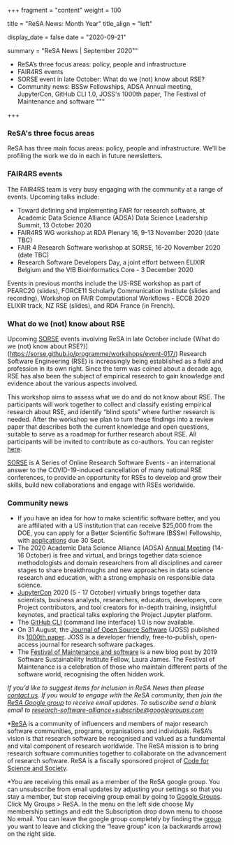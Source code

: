 +++
fragment = "content"
weight = 100

title = "ReSA News: Month Year"
title_align = "left"

display_date = false
date = "2020-09-21"

summary = "ReSA News | September 2020""
* ReSA’s three focus areas: policy, people and infrastructure
* FAIR4RS events 
* SORSE event in late October: What do we (not) know about RSE?
* Community news: BSSw Fellowships, ADSA Annual meeting, JupyterCon, GitHub CLI 1.0, JOSS's 1000th paper, The Festival of Maintenance and software
"""

+++

### **ReSA's three focus areas**

ReSA has three main focus areas: policy, people and infrastructure. We’ll be profiling the work we do in each in future newsletters.


### **FAIR4RS events**

The FAIR4RS team is very busy engaging with the community at a range of events. Upcoming talks include: 

* Toward defining and implementing FAIR for research software, at Academic Data Science Alliance (ADSA) Data  Science Leadership Summit, 13 October 2020
* FAIR4RS WG workshop at RDA Plenary 16, 9-13 November 2020 (date TBC)
* FAIR 4 Research Software workshop at SORSE, 16-20 November 2020 (date TBC)
* Research Software Developers Day, a joint effort between ELIXIR Belgium and the VIB Bioinformatics Core - 3 December 2020  

Events in previous months include the US-RSE workshop as part of PEARC20 (slides), FORCE11 Scholarly Communication Institute (slides and recording), Workshop on FAIR Computational Workflows - ECCB 2020 ELIXIR track, NZ RSE (slides), and RDA France (in French).  


### **What do we (not) know about RSE**

Upcoming [SORSE](https://sorse.github.io/) events involving ReSA in late October include {What do we (not) know about RSE?}](https://sorse.github.io/programme/workshops/event-017/) Research Software Engineering (RSE) is increasingly being established as a field and profession in its own right. Since the term was coined about a decade ago, RSE has also been the subject of empirical research to gain knowledge and evidence about the various aspects involved.

This workshop aims to assess what we do and do not know about RSE. The participants will work together to collect and classify existing empirical research about RSE, and identify “blind spots” where further research is needed. After the workshop we plan to turn these findings into a review paper that describes both the current knowledge and open questions, suitable to serve as a roadmap for further research about RSE. All participants will be invited to contribute as co-authors. You can register [here](https://sorse.github.io/programme/workshops/event-017/).

[SORSE](https://sorse.github.io/) is A Series of Online Research Software Events - an international answer to the COVID-19-induced cancellation of many national RSE conferences, to provide an opportunity for RSEs to develop and grow their skills, build new collaborations and engage with RSEs worldwide.


### **Community news**

* If you have an idea for how to make scientific software better, and you are affiliated with a US institution that can receive $25,000 from the DOE, you can apply for a Better Scientific Software (BSSw) Fellowship, with [applications](https://bssw.io/pages/apply-for-the-bssw-fellowship-program) due 30 Sept.
* The 2020 Academic Data Science Alliance (ADSA) [Annual Meeting](https://bssw.io/pages/apply-for-the-bssw-fellowship-program) (14-16 October) is free and virtual, and brings together data science methodologists and domain researchers from all disciplines and career stages to share breakthroughs and new approaches in data science research and education, with a strong emphasis on responsible data science.
* [JupyterCon](https://jupytercon.com) 2020 (5 - 17 October) virtually brings together data scientists, business analysts, researchers, educators, developers, core Project contributors, and tool creators for in-depth training, insightful keynotes, and practical talks exploring the Project Jupyter platform.
* The [GitHub CLI](https://github.blog/2020-09-17-github-cli-1-0-is-now-available/) (command line interface) 1.0 is now available.
* On 31 August, the [Journal of Open Source Software](joss.theoj.org) (JOSS) published its [1000th paper](https://blog.joss.theoj.org/2020/08/1000-papers-published-in-joss). JOSS is a developer friendly, free-to-publish, open-access journal for research software packages.
* The [Festival of Maintenance and software](https://www.software.ac.uk/blog/2020-09-16-festival-maintenance-and-software) is a new blog post by 2019 Software Sustainability Institute Fellow, Laura James. The Festival of Maintenance is a celebration of those who maintain different parts of the software world, recognising the often hidden work.


*If you’d like to suggest items for inclusion in ReSA News then please [contact us](/contact). If you would to engage with the ReSA community, then join the [ReSA Google group](https://groups.google.com/forum/#!forum/research-software-alliance) to receive email updates. To subscribe send a blank email to [research-software-alliance+subscribe@googlegroups.com](mailto:research-software-alliance+subscribe@googlegroups.com)*

*[ReSA](https://www.researchsoft.org/) is a community of influencers and members of major research software communities, programs, organisations and individuals. ReSA’s vision is that research software be recognised and valued as a fundamental and vital component of research worldwide. The ReSA mission is to bring research software communities together to collaborate on the advancement of research software. ReSA is a fiscally sponsored project of [Code for Science and Society](https://codeforscience.org/).

*You are receiving this email as a member of the ReSA google group. You can unsubscribe from email updates by adjusting your settings so that you stay a member, but stop receiving group email by going to [Google Groups](https://groups.google.com/my-groups). Click My Groups > ReSA. In the menu on the left side choose My membership settings and edit the Subscription drop down menu to choose No email. You can leave the google group completely by finding the [group](https://groups.google.com/forum/#!myforums) you want to leave and clicking the “leave group” icon (a backwards arrow) on the right side.


